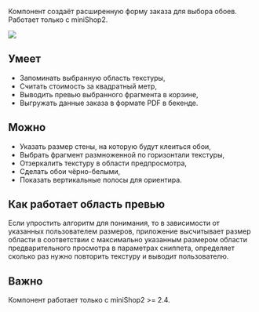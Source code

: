 Компонент создаёт расширенную форму заказа для выбора обоев. Работает только с miniShop2.

[![](https://file.modx.pro/files/0/8/a/08a9f68098e8f4f5891f8d7a35a215cb.png)](https://file.modx.pro/files/0/8/a/08a9f68098e8f4f5891f8d7a35a215cb.png)

## Умеет

* Запоминать выбранную область текстуры,
* Считать стоимость за квадратный метр,
* Выводить превью выбранного фрагмента в корзине,
* Выгружать данные заказа в формате PDF в бекенде.

## Можно

* Указать размер стены, на которую будут клеиться обои,
* Выбрать фрагмент размноженной по горизонтали текстуры,
* Отзеркалить текстуру в области предпросмотра,
* Сделать обои чёрно-белыми,
* Показать вертикальные полосы для ориентира.

## Как работает область превью

Если упростить алгоритм для понимания, то в зависимости от указанных пользователем размеров, приложение высчитывает размер области в соответствии с максимально указанным размером области предварительного просмотра в параметрах сниппета, определяет сколько раз нужно повторить текстуру и выводит пользователю.

## Важно

Компонент работает только с miniShop2 >= 2.4.
